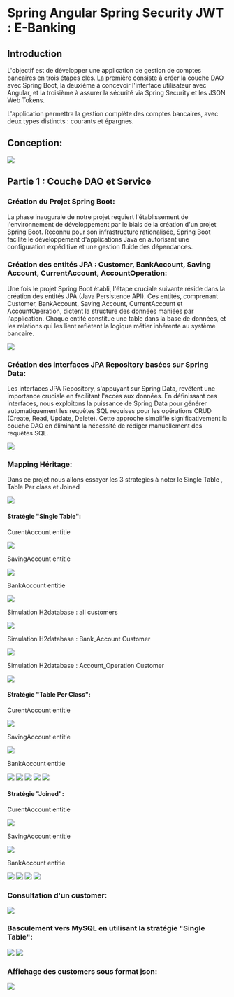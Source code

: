 <h1>Spring Angular Spring Security JWT : E-Banking</h1>
<h2>Introduction</h2>
<p>
L'objectif est de développer une application de gestion de comptes bancaires en trois étapes clés. La première consiste à créer la couche DAO avec Spring Boot, la deuxième à concevoir l'interface utilisateur avec Angular, et la troisième à assurer la sécurité via Spring Security et les JSON Web Tokens.

L'application permettra la gestion complète des comptes bancaires, avec deux types distincts : courants et épargnes.


<h2>Conception:</h2>
<img src="captures/useCase.png">

<h2>Partie 1 : Couche DAO et Service</h2>

<h3>Création du Projet Spring Boot:</h3>
<p>La phase inaugurale de notre projet requiert l'établissement de l'environnement de 
développement par le biais de la création d'un projet Spring Boot. Reconnu pour son infrastructure rationalisée, 
Spring Boot facilite le développement d'applications Java en autorisant une configuration expéditive et une gestion 
fluide des dépendances.</p>

<h3>Création des entités JPA : Customer, BankAccount, Saving Account, CurrentAccount, AccountOperation:</h3>
<p>Une fois le projet Spring Boot établi, l'étape cruciale suivante réside dans la création des entités JPA (Java Persistence API). Ces entités, comprenant Customer, BankAccount, Saving Account, CurrentAccount et AccountOperation, dictent 
la structure des données maniées par l'application. Chaque entité constitue une table dans la base de données, et 
les relations qui les lient reflètent la logique métier inhérente au système bancaire.</p>
<img src="captures/entities.png">

<h3>Création des interfaces JPA Repository basées sur Spring Data:</h3>
<p>Les interfaces JPA Repository, s'appuyant sur Spring Data, revêtent 
une importance cruciale en facilitant l'accès aux données. En définissant ces interfaces, 
nous exploitons la puissance de Spring Data pour générer automatiquement les requêtes SQL requises 
pour les opérations CRUD (Create, Read, Update, Delete). Cette approche simplifie significativement 
la couche DAO en éliminant la nécessité de rédiger manuellement des requêtes SQL.</p>
<img src="captures/repos.png">

<h3>Mapping Héritage:</h3>
<p>Dans ce projet nous allons essayer les 3 strategies à noter le Single Table , Table Per class et Joined</p>
<img src="captures/mappingHeritage.png">

<h4>Stratégie "Single Table":</h4>
<p>CurentAccount entitie</p>
<img src="captures/single4.png">
<p>SavingAccount entitie</p>
<img src="captures/single5.png">
<p>BankAccount entitie</p>
<img src="captures/single6.png">
<p>Simulation H2database : all customers</p>
<img src="captures/single1.png">
<p>Simulation H2database : Bank_Account Customer </p>
<img src="captures/single2.png">
<p>Simulation H2database : Account_Operation Customer </p>
<img src="captures/single3.png">

<h4>Stratégie "Table Per Class":</h4>
<p>CurentAccount entitie</p>
<img src="captures/perClass1.png">
<p>SavingAccount entitie</p>
<img src="captures/perClass2.png">
<p>BankAccount entitie</p>
<img src="captures/perClass3.png">

<img src="captures/perClass4.png">
<img src="captures/perClass5.png">
<img src="captures/perClass6.png">
<img src="captures/perClass7.png">

<h4>Stratégie "Joined":</h4>
<p>CurentAccount entitie</p>
<img src="captures/joined.png">
<p>SavingAccount entitie</p>
<img src="captures/joined1.png">
<p>BankAccount entitie</p>
<img src="captures/joined2.png">

<img src="captures/joined3.png">
<img src="captures/joined4.png">
<img src="captures/joined5.png">


<h3>Consultation d'un customer:</h3>
<img src="captures/consulter.png">


<h3>Basculement vers MySQL en utilisant la stratégie "Single Table":</h3>
<img src="captures/mysql.png">
<img src="captures/BaseDeDonnée.png">

<h3>Affichage des customers sous format json:</h3>
<img src="captures/cust.png">

